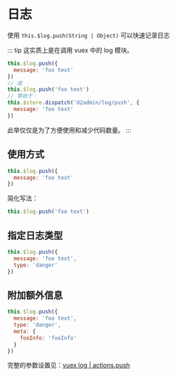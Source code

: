 # 日志

使用 `this.$log.push(String | Object)` 可以快速记录日志

::: tip
这实质上是在调用 vuex 中的 log 模块。
``` js
this.$log.push({
  message: 'foo text'
})
// 或
this.$log.push('foo text')
// 等效于：
this.$store.dispatch('d2admin/log/push', {
  message: 'foo text'
})
```
此举仅仅是为了方便使用和减少代码数量。
:::

## 使用方式

``` js
this.$log.push({
  message: 'foo text'
})
```

简化写法：

``` js
this.$log.push('foo text')
```

## 指定日志类型

``` js
this.$log.push({
  message: 'foo text',
  type: 'danger'
})
```

## 附加额外信息

``` js
this.$log.push({
  message: 'foo text',
  type: 'danger',
  meta: {
    fooInfo: 'fooInfo'
  }
})
```

完整的参数设置见：[vuex log | actions.push](/zh/sys-vuex/log.html#actions-push)